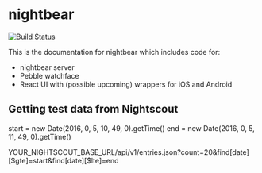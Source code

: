 # nightbear

[![Build Status](https://travis-ci.org/marjakapyaho/nightbear.svg?branch=master)](https://travis-ci.org/marjakapyaho/nightbear)

This is the documentation for nightbear which includes code for:
* nightbear server
* Pebble watchface
* React UI with (possible upcoming) wrappers for iOS and Android

## Getting test data from Nightscout

start = new Date(2016, 0, 5, 10, 49, 0).getTime()
end = new Date(2016, 0, 5, 11, 49, 0).getTime()

YOUR_NIGHTSCOUT_BASE_URL/api/v1/entries.json?count=20&find[date][$gte]=start&find[date][$lte]=end
